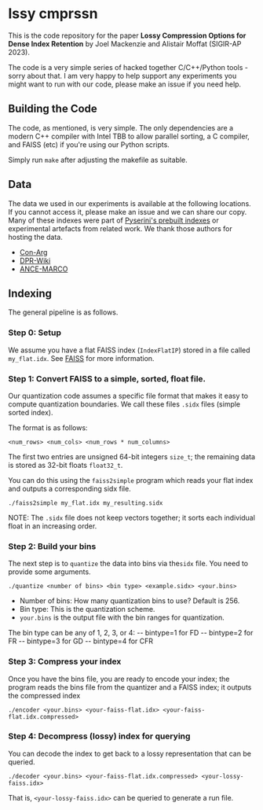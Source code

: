 # lssy cmprssn

This is the code repository for the paper **Lossy Compression Options for Dense Index Retention** by
Joel Mackenzie and Alistair Moffat (SIGIR-AP 2023).

The code is a very simple series of hacked together C/C++/Python tools - sorry about that.
I am very happy to help support any experiments you might want to run with our code, please make an issue if you need help.


## Building the Code

The code, as mentioned, is very simple. The only dependencies are a modern C++ compiler with Intel TBB to
allow parallel sorting, a C compiler, and FAISS (etc) if you're using our Python scripts.

Simply run `make` after adjusting the makefile as suitable.

## Data

The data we used in our experiments is available at the following locations. If you cannot access it, please make an issue and we can share our copy.
Many of these indexes were part of [Pyserini's prebuilt indexes](https://github.com/castorini/pyserini/blob/master/pyserini/prebuilt_index_info.py)
or experimental artefacts from related work. We thank those authors for hosting the data.

- [Con-Arg](https://rgw.cs.uwaterloo.ca/pyserini/indexes/faiss.beir-v1.0.0-arguana.contriever.20230124.tar.gz) 
- [DPR-Wiki](https://www.dropbox.com/s/nq62qhodd237p9t/dindex-dpr-multi-pca128.tar.gz) 
- [ANCE-MARCO](https://rgw.cs.uwaterloo.ca/JIMMYLIN-bucket0/pyserini-indexes/dindex-msmarco-passage-ance-bf-20210224-060cef.tar.gz)


## Indexing

The general pipeline is as follows.


### Step 0: Setup

 We assume you have a flat FAISS index (`IndexFlatIP`) stored in a file called `my_flat.idx`.
See [FAISS](https://github.com/facebookresearch/faiss/wiki/Faiss-indexes) for more information.

### Step 1: Convert FAISS to a simple, sorted, float file.
Our quantization code assumes a specific file format that makes it easy to compute quantization boundaries.
We call these files `.sidx` files (simple sorted index).

The format is as follows:
```
<num_rows> <num_cols> <num_rows * num_columns>
``` 
The first two entries are unsigned 64-bit integers `size_t`; the remaining data is stored as 32-bit floats `float32_t`.

You can do this using the `faiss2simple` program which reads your flat index and outputs a corresponding sidx file.
```
./faiss2simple my_flat.idx my_resulting.sidx
```
NOTE: The `.sidx` file does not keep vectors together; it sorts each individual float in an increasing order.


### Step 2: Build your bins
The next step is to `quantize` the data into bins via the`sidx` file. You need to provide some arguments.
```
./quantize <number of bins> <bin type> <example.sidx> <your.bins>
```
- Number of bins: How many quantization bins to use? Default is 256.
- Bin type: This is the quantization scheme.
- `your.bins` is the output file with the bin ranges for quantization.

The bin type can be any of 1, 2, 3, or 4:
  -- bintype=1 for FD
  -- bintype=2 for FR
  -- bintype=3 for GD
  -- bintype=4 for CFR

### Step 3: Compress your index
Once you have the bins file, you are ready to encode your index; the program reads the bins file from
the quantizer and a FAISS index; it outputs the compressed index
```
./encoder <your.bins> <your-faiss-flat.idx> <your-faiss-flat.idx.compressed>
```

### Step 4: Decompress (lossy) index for querying
You can decode the index to get back to a lossy representation that can be queried.
```
./decoder <your.bins> <your-faiss-flat.idx.compressed> <your-lossy-faiss.idx>
```
That is, `<your-lossy-faiss.idx>` can be queried to generate a run file.

